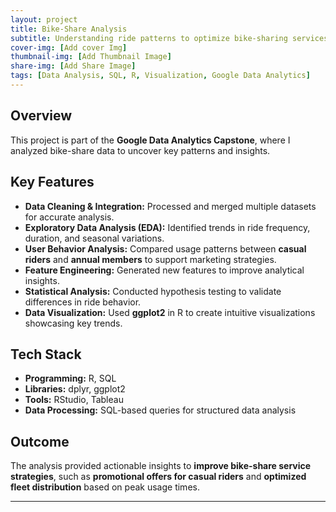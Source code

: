 ```yaml
---
layout: project
title: Bike-Share Analysis
subtitle: Understanding ride patterns to optimize bike-sharing services
cover-img: [Add cover Img]
thumbnail-img: [Add Thumbnail Image]
share-img: [Add Share Image]
tags: [Data Analysis, SQL, R, Visualization, Google Data Analytics]
---
```


## Overview
This project is part of the **Google Data Analytics Capstone**, where I analyzed bike-share data to uncover key patterns and insights.

## Key Features
- **Data Cleaning & Integration:** Processed and merged multiple datasets for accurate analysis.
- **Exploratory Data Analysis (EDA):** Identified trends in ride frequency, duration, and seasonal variations.
- **User Behavior Analysis:** Compared usage patterns between **casual riders** and **annual members** to support marketing strategies.
- **Feature Engineering:** Generated new features to improve analytical insights.
- **Statistical Analysis:** Conducted hypothesis testing to validate differences in ride behavior.
- **Data Visualization:** Used **ggplot2** in R to create intuitive visualizations showcasing key trends.

## Tech Stack
- **Programming:** R, SQL
- **Libraries:** dplyr, ggplot2
- **Tools:** RStudio, Tableau
- **Data Processing:** SQL-based queries for structured data analysis

## Outcome
The analysis provided actionable insights to **improve bike-share service strategies**, such as **promotional offers for casual riders** and **optimized fleet distribution** based on peak usage times.

---
